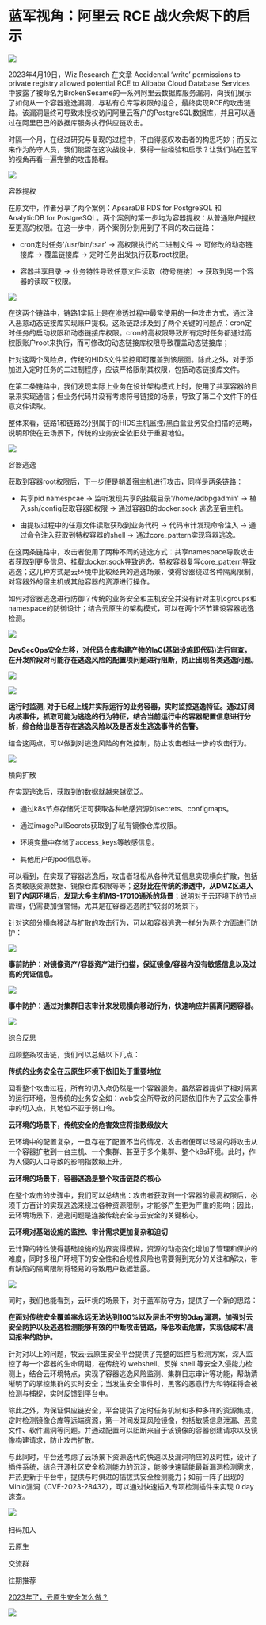 # 蓝军视角：阿里云 RCE 战火余烬下的启示
![](https://github.com/D0n9/paper_archive/blob/main/paper/picture/2023/5/7238d424-d5a3-481e-a6e4-4f4511b09937.png?raw=true)

2023年4月19日，Wiz Research 在文章 Accidental ‘write’ permissions to private registry allowed potential RCE to Alibaba Cloud Database Services 中披露了被命名为BrokenSesame的一系列阿里云数据库服务漏洞，向我们展示了如何从一个容器逃逸漏洞，与私有仓库写权限的组合，最终实现RCE的攻击链路。该漏洞最终可导致未授权访问阿里云客户的PostgreSQL数据库，并且可以通过在阿里巴巴的数据库服务执行供应链攻击。

时隔一个月，在经过研究与复现的过程中，不由得感叹攻击者的构思巧妙；而反过来作为防守人员，我们能否在这次战役中，获得一些经验和启示？让我们站在蓝军的视角再看一遍完整的攻击路程。

![](https://github.com/D0n9/paper_archive/blob/main/paper/picture/2023/5/25f75c2c-70f4-439a-ae51-bc6a7cb4576d.png?raw=true)

容器提权

在原文中，作者分享了两个案例：ApsaraDB RDS for PostgreSQL 和 AnalyticDB for PostgreSQL。两个案例的第一步均为容器提权：从普通账户提权至更高的权限。在这一步中，两个案例分别用到了不同的攻击链路：

*   cron定时任务'/usr/bin/tsar' -> 高权限执行的二进制文件 -> 可修改的动态链接库 -> 覆盖链接库 -> 定时任务出发执行获取root权限。
    
*   容器共享目录 -> 业务特性导致任意文件读取（符号链接）-\> 获取到另一个容器的读取下权限。
    

![](https://github.com/D0n9/paper_archive/blob/main/paper/picture/2023/5/5db105db-a6aa-45d5-8011-a11ee02789f8.png?raw=true)

在这两个链路中，链路1实际上是在渗透过程中最常使用的一种攻击方式，通过注入恶意动态链接库实现账户提权。这条链路涉及到了两个关键的问题点：cron定时任务的启动权限和动态链接库权限。cron的高权限导致所有定时任务都通过高权限账户root来执行，而可修改的动态链接库权限导致覆盖动态链接库；

针对这两个风险点，传统的HIDS文件监控即可覆盖到该层面。除此之外，对于添加进入定时任务的二进制程序，应该严格限制其权限，包括动态链接库文件。

在第二条链路中，我们发现实际上业务在设计架构模式上时，使用了共享容器的目录来实现通信；但业务代码并没有考虑符号链接的场景，导致了第二个文件下的任意文件读取。

整体来看，链路1和链路2分别属于的HIDS主机监控/黑白盒业务安全扫描的范畴，说明即使在云场景下，传统的业务安全依旧处于重要地位。

![](https://github.com/D0n9/paper_archive/blob/main/paper/picture/2023/5/8db2b09c-8137-4831-8cdb-19a6fb3a9411.png?raw=true)

容器逃逸

获取到容器root权限后，下一步便是朝着宿主机进行攻击，同样是两条链路：

*   共享pid namespcae -> 监听发现共享的挂载目录'/home/adbpgadmin' -> 植入ssh/config获取容器B权限 -> 通过容器B的docker.sock 逃逸至宿主机。
    
*   由提权过程中的任意文件读取获取到业务代码 -> 代码审计发现命令注入 -\> 通过命令注入获取到特权容器的shell -> 通过core_pattern实现容器逃逸。
    

在这两条链路中，攻击者使用了两种不同的逃逸方式：共享namespace导致攻击者获取到更多信息、挂载docker.sock导致逃逸、特权容器复写core_pattern导致逃逸；这几种方式是云环境中比较经典的逃逸场景，使得容器绕过各种隔离限制，对容器外的宿主机或其他容器的资源进行操作。

如何对容器逃逸进行防御？传统的业务安全和主机安全并没有针对主机cgroups和namespace的防御设计；结合云原生的架构模式，可以在两个环节建设容器逃逸检测。

![](https://github.com/D0n9/paper_archive/blob/main/paper/picture/2023/5/ee593319-846d-422c-af15-480d7cfa5f53.png?raw=true)

**DevSecOps安全左移，对代码仓库构建产物的IaC(基础设施即代码)进行审查，在开发阶段对可能存在逃逸风险的配置项问题进行阻断，防止出现各类逃逸问题。** 

![](https://github.com/D0n9/paper_archive/blob/main/paper/picture/2023/5/22863d26-1fd3-4c36-970f-76a43979ee73.png?raw=true)

![](https://github.com/D0n9/paper_archive/blob/main/paper/picture/2023/5/f3a685b1-c743-4e08-b6b4-e1a510cbb218.png?raw=true)

**运行时监测, 对于已经上线并实际运行的业务容器，实时监控逃逸特征。通过订阅内核事件，抓取可能为逃逸的行为特征，结合当前运行中的容器配置信息进行分析，综合给出是否存在逃逸风险以及是否发生逃逸事件的告警。** 

  

结合这两点，可以做到对逃逸风险的有效控制，防止攻击者进一步的攻击行为。

![](https://github.com/D0n9/paper_archive/blob/main/paper/picture/2023/5/9b2515be-f426-4eeb-bdfa-d7f9bc31b375.png?raw=true)

横向扩散

在实现逃逸后，获取到的数据就越来越宽泛。

*   通过k8s节点存储凭证可获取各种敏感资源如secrets、configmaps。
    
*   通过imagePullSecrets获取到了私有镜像仓库权限。
    
*   环境变量中存储了access_keys等敏感信息。
    
*   其他用户的pod信息等。
    

可以看到，在实现了容器逃逸后，攻击者轻松从各种凭证信息实现横向扩散，包括各类敏感资源数据、镜像仓库权限等等；**这好比在传统的渗透中，从DMZ区进入到了内网环境后，发现大多主机MS-17010通杀的场景**；说明对于云环境下的节点管理，仍需要加强警惕，尤其是在容器逃逸防护较弱的场景下。

针对这部分横向移动与扩散的攻击行为，可以和容器逃逸一样分为两个方面进行防护：

![](https://github.com/D0n9/paper_archive/blob/main/paper/picture/2023/5/56b7bc01-31a7-41b9-9349-fe24e9179d2e.png?raw=true)

**事前防护：对镜像资产/容器资产进行扫描，保证镜像/容器内没有敏感信息以及过高的凭证信息。** 

![](https://github.com/D0n9/paper_archive/blob/main/paper/picture/2023/5/927c148d-3aeb-44da-9f85-28500a4e6b73.png?raw=true)

****事中防护：通过对集群日志审计来发现横向移动行为，快速响应并隔离问题容器。****

  

![](https://github.com/D0n9/paper_archive/blob/main/paper/picture/2023/5/7dd11aed-9c00-4c27-a0ed-747f3fc0edd9.png?raw=true)

综合反思

回顾整条攻击链，我们可以总结以下几点：

**传统的业务安全在云原生环境下依旧处于重要地位**

回看整个攻击过程，所有的切入点仍然是一个容器服务。虽然容器提供了相对隔离的运行环境，但传统的业务安全如：web安全所导致的问题依旧作为了云安全事件中的切入点，其地位不亚于弱口令。

**云环境的场景下，传统安全的危害效应将指数级放大**

云环境中的配置复杂，一旦存在了配置不当的情况，攻击者便可以轻易的将攻击从一个容器扩散到一台主机、一个集群、甚至于多个集群、整个k8s环境。此时，作为入侵的入口导致的影响指数级上升。

**云环境的场景下，容器逃逸是整个攻击链路的核心**

在整个攻击的步骤中，我们可以总结出：攻击者获取到一个容器的最高权限后，必须千方百计的实现逃逸来绕过各种资源限制，才能够产生更为严重的影响；因此，云环境场景下，逃逸问题是连接传统安全与云安全的关键核心。

**云环境对基础设施的监控、审计需求更加复杂和迫切**

云计算的特性使得基础设施的边界变得模糊，资源的动态变化增加了管理和保护的难度，同时多租户环境下的安全性和合规性风险也需要得到充分的关注和解决，带有缺陷的隔离限制将轻易的导致用户数据泄露。

![](https://github.com/D0n9/paper_archive/blob/main/paper/picture/2023/5/50b0d96a-d008-42a8-ac5a-8d3a87fdfedb.png?raw=true)

同时，我们也能看到，云环境的场景下，对于蓝军防守方，提供了一个新的思路：

**在面对传统安全覆盖率永远无法达到100%以及层出不穷的0day漏洞，加强对云安全防护以及逃逸检测能够有效的中断攻击链路，降低攻击危害，实现低成本/高回报率的防护。** 

针对对以上的问题，牧云·云原生安全平台提供了完整的监控与检测方案，深入监控了每一个容器的生命周期，在传统的 webshell、反弹 shell 等安全入侵能力检测上，结合云环境特点，实现了容器逃逸风险监测、集群日志审计等功能，帮助清晰明了的掌控集群的实时安全；当发生安全事件时，黑客的恶意行为和特征将会被检测与捕捉，实时反馈到平台中。

除此之外，为保证供应链安全，平台提供了定时任务机制和多种多样的资源集成，定时检测镜像仓库等远端资源，第一时间发现风险镜像，包括敏感信息泄漏、恶意文件、软件漏洞等问题。并通过配置可以阻断来自于该镜像的容器创建请求以及镜像构建请求，防止攻击扩散。

与此同时，平台还考虑了云场景下资源迭代的快速以及漏洞响应的及时性，设计了插件系统，结合开源社区安全检测能力的沉淀，能够快速赋能最新漏洞检测需求，并热更新于平台中，提供与时俱进的插拔式安全检测能力；如前一阵子出现的Minio漏洞（CVE-2023-28432），可以通过快速插入专项检测插件来实现 0 day 速查。

![](https://github.com/D0n9/paper_archive/blob/main/paper/picture/2023/5/cbc3a9cc-767c-415c-9381-9c1f08b0a161.png?raw=true)
 

扫码加入

云原生  

交流群

往期推荐

[2023年了，云原生安全怎么做？](http://mp.weixin.qq.com/s?__biz=MzIzOTE1ODczMg==&mid=2247496527&idx=1&sn=c62fd08fdbdfde4afe24c4c609eef16e&chksm=e92ce7ecde5b6efa9be6c13c430704a86d117b7406ec8998ed066620a6050577b60c2ab43f8d&scene=21#wechat_redirect)  

![](https://github.com/D0n9/paper_archive/blob/main/paper/picture/2023/5/ace18a25-ec3d-4e6e-a74c-6abee52bcfd7.png?raw=true)